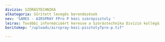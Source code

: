 ```yaml
---
divizio: SZÓRÁSTECHNIKA
alkategoria: Sűrített levegős berendezések
nev: 'SAMES - AIRSPRAY FPro P kézi szórópisztoly '
leiras: További információért keresse a Szórástechnika Divízió kollégáit
boritokep: "/uploads/airspray-kezi-pisztolyfpro-p.tif"

---
```

